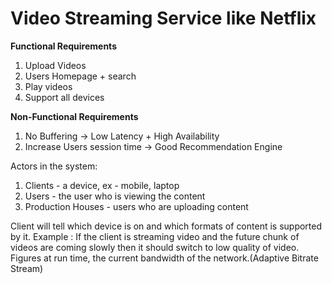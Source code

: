 # Video Streaming Service like Netflix

**Functional Requirements**
1. Upload Videos
2. Users Homepage + search
3. Play videos
4. Support all devices

**Non-Functional Requirements**
1. No Buffering -> Low Latency + High Availability
2. Increase Users session time -> Good Recommendation Engine

Actors in the system:
1. Clients - a device, ex - mobile, laptop
2. Users - the user who is viewing the content
3. Production Houses - users who are uploading content

Client will tell which device is on and which formats of content is supported by it.
Example : If the client is streaming video and the future chunk of videos are coming slowly then it should switch
to low quality of video. Figures at run time, the current bandwidth of the network.(Adaptive Bitrate Stream)



